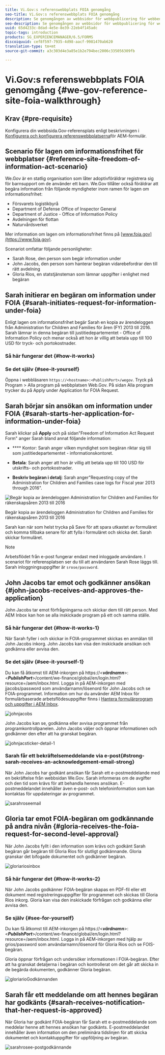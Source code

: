 ```yaml
---
title: Vi.Gov:s referenswebbplats FOIA genomgång
seo-title: Vi.Gov:s referenswebbplats FOIA genomgång
description: Se genomgången av webbsidor för webbpublicering för webben för webben för webben för att förstå hur AEM Forms hjälper myndigheter att ta emot och skicka ut information som efterfrågats av privatpersoner enligt lagen om informationsfrihet.
seo-description: Se genomgången av webbsidor för webbpublicering för webben för webben för webben för att förstå hur AEM Forms hjälper myndigheter att ta emot och skicka ut information som efterfrågats av privatpersoner enligt lagen om informationsfrihet.
uuid: 65d4233c-8dad-4e5e-8e39-22eb4f145adc
topic-tags: introduction
products: SG_EXPERIENCEMANAGER/6.5/FORMS
discoiquuid: cef8f597-7935-4d98-aacf-9981470ab620
translation-type: tm+mt
source-git-commit: a3c303d4e3a85e1b2e794bec2006c335056309fb

---
```



# Vi.Gov:s referenswebbplats FOIA genomgång {#we-gov-reference-site-foia-walkthrough}

## Krav {#pre-requisite}

Konfigurera din webbsida.Gov-referensplats enligt beskrivningen i [Konfigurera och konfigurera referenswebbplatserna](/help/forms/using/setup-reference-sites.md)för AEM-formulär.

## Scenario för lagen om informationsfrihet för webbplatser {#reference-site-freedom-of-information-act-scenario}

We.Gov är en statlig organisation som låter adoptivföräldrar registrera sig för barnsupport om de använder ett barn. We.Gov tillåter också föräldrar att begära information från följande myndigheter inom ramen för lagen om informationsfrihet:

* Försvarets logistikbyrå
* Department of Defense Office of Inspector General
* Department of Justice - Office of Information Policy
* Avdelningen för flottan
* Naturvårdsverket

Mer information om lagen om informationsfrihet finns på [www.foia.gov](https://www.foia.gov).

Scenariot omfattar följande personligheter:

* Sarah Rose, den person som begär information under
* John Jacobs, den person som hanterar begäran vidarebefordrar den till rätt avdelning
* Gloria Rios, en statstjänsteman som lämnar uppgifter i enlighet med begäran

## Sarah initierar en begäran om information under FOIA {#sarah-initiates-request-for-information-under-foia}

Enligt lagen om informationsfrihet begär Sarah en kopia av ärendeloggen från Administration for Children and Families för åren (FY) 2013 till 2016. Sarah lämnar in denna begäran till justitiedepartementet - Office of Information Policy och menar också att hon är villig att betala upp till 100 USD för tryck- och portokostnader.

### Så här fungerar det {#how-it-works}

### Se det själv {#see-it-yourself}

Öppna i webbläsaren `https://<hostname>:<PublishPort>/wegov`. Tryck på Program > Alla program på webbplatsen Web.Gov. På sidan Alla program trycker du på Apply under Application for FOIA Request.

## Sarah börjar sin ansökan om information under FOIA {#sarah-starts-her-application-for-information-under-foia}

Sarah klickar på **Apply** och på sidan&quot;Freedom of Information Act Request Form&quot; anger Sarah bland annat följande information:

* **** Kontor: Sarah anger vilken myndighet som begäran riktar sig till som justitiedepartementet - informationskontoret.

* **Betala**: Sarah anger att hon är villig att betala upp till 100 USD för utskrifts- och portokostnader.
* **Beskriv begäran i detalj**: Sarah anger&quot;Requesting copy of the Administration for Children and Families case logs for Fiscal year 2013 through 2016&quot;.

![Begär kopia av ärendeloggen Administration for Children and Families för räkenskapsåren 2013 till 2016](assets/sarahfiosform.png)

Begär kopia av ärendeloggen Administration for Children and Families för räkenskapsåren 2013 till 2016

Sarah kan när som helst trycka på Save för att spara utkastet av formuläret och komma tillbaka senare för att fylla i formuläret och skicka det. Sarah skickar formuläret.

>[!NOTE]
>
>Arbetsflödet från e-post fungerar endast med inloggade användare. I scenariot för referensplatsen ser du till att användaren Sarah Rose läggs till. Sarah inloggningsuppgifter är `srose/password`.

## John Jacobs tar emot och godkänner ansökan {#john-jacobs-receives-and-approves-the-application}

John Jacobs tar emot förfrågningarna och skickar dem till rätt person. Med AEM Inbox kan hon se alla inskickade program på ett och samma ställe.

### Så här fungerar det {#how-it-works-1}

När Sarah fyller i och skickar in FOIA-programmet skickas en anmälan till John Jacobs inkorg. John Jacobs kan visa den inskickade ansökan och godkänna eller avvisa den.

### Se det själv {#see-it-yourself-1}

Du kan få åtkomst till AEM-inkorgen på https://&lt;***värdnamn***>:&lt;***PublishPort***>/content/we-finance/global/en/login.html?resource=/aem/inbox.html. Logga in på AEM-inkorgen med jjacobs/password som användarnamn/lösenord för John Jacobs och se FOIA-programmet. Information om hur du använder AEM Inbox för formulärbaserade arbetsflödesuppgifter finns i [Hantera formulärprogram och uppgifter i AEM Inbox](/help/forms/using/manage-applications-inbox.md).

![johnjacobs](assets/johnjacobs.png)

John Jacobs kan se, godkänna eller avvisa programmet från programkontrollpanelen. John Jacobs väljer och öppnar informationen och godkänner den efter att ha granskat begäran.

![johnjacsticker-detail-1](assets/johnjacobstaskdetail-1.png)

### <strong>Sarah får ett bekräftelsemeddelande via e-post</strong>{#strong-sarah-receives-an-acknowledgement-email-strong}

När John Jacobs har godkänt ansökan får Sarah ett e-postmeddelande med en bekräftelse från webbsidan We.Gov. Sarah informeras om de avgifter och den tid som krävs för att behandla hennes ansökan. E-postmeddelandet innehåller även e-post- och telefoninformation som kan kontaktas för uppdateringar av programmet.

![sarahroseemail](assets/sarahroseemail.png)

## Gloria tar emot FOIA-begäran om godkännande på andra nivån {#gloria-receives-the-foia-request-for-second-level-approval}

När John Jacobs fyllt i den information som krävs och godkänt Sarah begäran går begäran till Gloria Rios för slutligt godkännande. Gloria granskar det bifogade dokumentet och godkänner begäran.

![gloriariosinbox](assets/gloriariosinbox.png)

### Så här fungerar det {#how-it-works-2}

När John Jacobs godkänner FOIA-begäran skapas en PDF-fil eller ett dokument med registreringsuppgifter för programmet och skickas till Gloria Rios inkorg. Gloria kan visa den inskickade förfrågan och godkänna eller avvisa den.

### Se själv {#see-for-yourself}

Du kan få åtkomst till AEM-inkorgen på https://&lt;***värdnamn***>:&lt;***PublishPort***>/content/we-finance/global/en/login.html?resource=/aem/inbox.html. Logga in på AEM-inkorgen med hjälp av grios/password som användarnamn/lösenord för Gloria Rios och se FOIS-begäran.

Gloria öppnar förfrågan och undersöker informationen i FOIA-begäran. Efter att ha granskat detaljerna i begäran och kontrollerat om det går att skicka in de begärda dokumenten, godkänner Gloria begäran.

![gloriarioGodkännanden](assets/gloriariosapproves.png)

## Sarah får ett meddelande om att hennes begäran har godkänts {#sarah-receives-notification-that-her-request-is-approved}

När Gloria har godkänt FOIA-begäran får Sarah ett e-postmeddelande som meddelar henne att hennes ansökan har godkänts. E-postmeddelandet innehåller även information om den preliminära tidslinjen för att skicka dokumentet och kontaktuppgifter för uppföljning av begäran.

![sarahrosee-postgodkännande](assets/sarahroseemailapproval.png)

